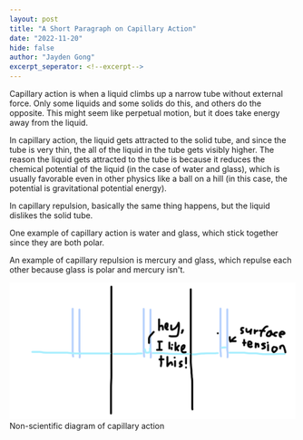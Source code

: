 ```yaml
---
layout: post
title: "A Short Paragraph on Capillary Action"
date: "2022-11-20"
hide: false
author: "Jayden Gong"
excerpt_seperator: <!--excerpt-->
---
```


Capillary action is when a liquid climbs up a narrow tube without external force.
Only some liquids and some solids do this, and others do the opposite.
This might seem like perpetual motion, but it does take energy away from the liquid.

<!--excerpt-->

In capillary action,  the liquid gets attracted to the solid tube, and since the tube is very thin,
the all of the liquid in the tube gets visibly higher. The reason the liquid gets attracted to the tube
is because it reduces the chemical potential of the liquid (in the case of water and glass),
which is usually favorable even in other physics like a ball on a hill
(in this case, the potential is gravitational potential energy).

In capillary repulsion, basically the same thing happens, but the liquid dislikes the solid tube.

One example of capillary action is water and glass, which stick together since they are both polar.

An example of capillary repulsion is mercury and glass, which repulse each other because glass is polar and mercury isn't.

![diagram of capillary action](/assets/images/capillary-action/diagram.png)
Non-scientific diagram of capillary action
